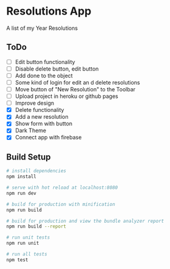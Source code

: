 # Resolutions App

A list of my Year Resolutions

## ToDo

- [ ] Edit button functionality
- [ ] Disable delete button, edit button
- [ ] Add done to the object
- [ ] Some kind of login for edit an d delete resolutions
- [ ] Move button of "New Resolution" to the Toolbar
- [ ] Upload project in heroku or github pages
- [ ] Improve design
- [x] Delete functionality
- [x] Add a new resolution
- [x] Show form with button 
- [x] Dark Theme
- [x] Connect app with firebase

## Build Setup

``` bash
# install dependencies
npm install

# serve with hot reload at localhost:8080
npm run dev

# build for production with minification
npm run build

# build for production and view the bundle analyzer report
npm run build --report

# run unit tests
npm run unit

# run all tests
npm test
```
